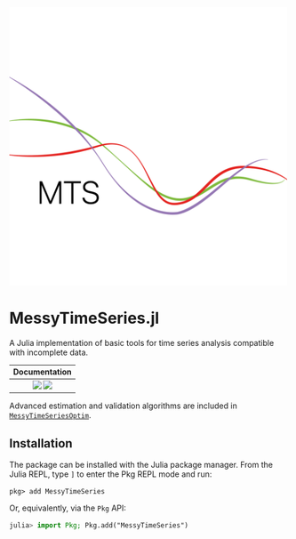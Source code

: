<img src="./docs/src/assets/logo.svg" style="width:500px;height:500px;">

# MessyTimeSeries.jl
A Julia implementation of basic tools for time series analysis compatible with incomplete data.

| **Documentation**                                                              |
|:-------------------------------------------------------------------------------:
| [![][docs-stable-img]][docs-stable-url] [![][docs-dev-img]][docs-dev-url]      |

Advanced estimation and validation algorithms are included in [```MessyTimeSeriesOptim```](https://github.com/fipelle/MessyTimeSeriesOptim.jl).

## Installation

The package can be installed with the Julia package manager.
From the Julia REPL, type `]` to enter the Pkg REPL mode and run:

```
pkg> add MessyTimeSeries
```

Or, equivalently, via the `Pkg` API:

```julia
julia> import Pkg; Pkg.add("MessyTimeSeries")
```


[docs-dev-img]: https://img.shields.io/badge/docs-dev-blue.svg
[docs-dev-url]: https://fipelle.github.io/MessyTimeSeries.jl/dev

[docs-stable-img]: https://img.shields.io/badge/docs-stable-blue.svg
[docs-stable-url]: https://fipelle.github.io/MessyTimeSeries.jl/stable
